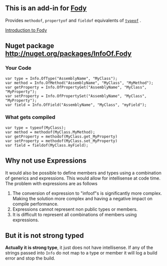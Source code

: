 ## This is an add-in for [Fody](https://github.com/Fody/Fody/) 

Provides `methodof`, `propertyof` and `fieldof` equivalents of [`typeof`](http://msdn.microsoft.com/en-us/library/58918ffs.aspx) .

[Introduction to Fody](http://github.com/Fody/Fody/wiki/SampleUsage)

## Nuget package http://nuget.org/packages/InfoOf.Fody 

### Your Code

	var type = Info.OfType("AssemblyName", "MyClass");
	var method = Info.OfMethod("AssemblyName", "MyClass", "MyMethod");
	var getProperty = Info.OfPropertyGet("AssemblyName", "MyClass", "MyProperty");
	var setProperty = Info.OfPropertySet("AssemblyName", "MyClass", "MyProperty");
	var field = Info.OfField("AssemblyName", "MyClass", "myField");

### What gets compiled

	var type = typeof(MyClass);
	var method = methodof(MyClass.MyMethod);
	var getProperty = methodof(MyClass.get_MyProperty)
	var setProperty = methodof(MyClass.set_MyProperty)
	var field = fieldof(MyClass.myField);

## Why not use Expressions

It would also be possible to define members and types using a combination of generics and expressions. This would allow for intellisense at code time. The problem with expressions are as  follows

1. The conversion of expression to "infoof"s is significantly more complex. Making the solution more complex and having a negative impact on compile performance.
2. Expressions cannot represent non public types or members.
3. It is difficult to represent all combinations of members using expressions.

## But it is not strong typed

**Actually it is strong type**, it just does not have intellisense. If any of the strings passed into `Info` do not map to a type or member it will log a build error and stop the build.

 

 
